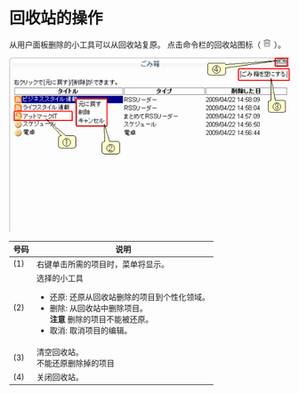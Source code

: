 # 回收站的操作

从用户面板删除的小工具可以从回收站复原。
点击命令栏的回收站图标（ ![Trash icon] ）。

![Trash Box]

<table>
    <thead>
        <tr>
            <th>号码</th><th>说明</th>
        </tr>
    </thead>
    <tbody>
        <tr>
            <td>(1)</td>
            <td>
                右键单击所需的项目时，菜单将显示。
            </td>
        </tr>
        <tr>
            <td>(2)</td>
            <td>
                选择的小工具
                <ul>
                    <li>还原: 还原从回收站删除的项目到个性化领域。</li>
                    <li>
                        删除: 从回收站中删除项目。<br>
                        <strong>注意</strong> 删除的项目不能被还原。
                    </li>
                    <li>取消: 取消项目的编辑。</li>
                </ul>
            </td>
        </tr>
        <tr>
            <td>(3)</td>
            <td>
                清空回收站。<br>
                不能还原删除掉的项目
            </td>
        </tr>
        <tr>
            <td>(4)</td>
            <td>
                关闭回收站。
            </td>
        </tr>
    </tbody>
</table>


[Trash icon]: ../../images/trash.gif
[Trash Box]: images/command-bar/trash-bin-operations.png
